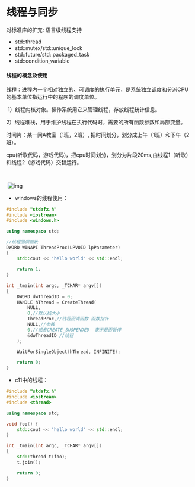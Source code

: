# 线程与同步

对标准库的扩充: 语言级线程支持

- std::thread
- std::mutex/std::unique_lock
- std::future/std::packaged_task
- std::condition_variable

#### 线程的概念及使用

 线程：进程内一个相对独立的、可调度的执行单元，是系统独立调度和分派CPU的基本单位指运行中的程序的调度单位。

​      1）线程内核对象。操作系统用它来管理线程，存放线程统计信息。

​      2）线程堆栈，用于维护线程在执行代码时，需要的所有函数参数和局部变量。



时间片：某一间A教室（1班，2班）, 把时间划分，划分成上午（1班）和下午（2班）。

​                           cpu(听歌代码，游戏代码)，把cpu时间划分，划分为片段20ms,由线程1（听歌）和线程2（游戏代码）交替运行。

​     

​    ![img](F:\shellmad\c++11\img\wpsED9A.tmpad04f87f-488b-4649-81c9-463177e1ff9a.png)

- windows的线程使用：

```c++
#include "stdafx.h"
#include <iostream>
#include <windows.h>

using namespace std;

//线程回调函数
DWORD WINAPI ThreadProc(LPVOID lpParameter)
{
    std::cout << "hello world" << std::endl;

    return 1;
}

int _tmain(int argc, _TCHAR* argv[])
{
    DWORD dwThreadID = 0;
    HANDLE hThread = CreateThread(
        NULL,
        0,//默认栈大小
        ThreadProc,//线程回调函数 函数指针
        NULL,//参数
        0,//或者CREATE_SUSPENDED  表示是否暂停
        &dwThreadID //线程
    );

    WaitForSingleObject(hThread, INFINITE);

    return 0;
}
```



- c11中的线程：

```c++
#include "stdafx.h"
#include <iostream>
#include <thread>

using namespace std;

void foo() {
    std::cout << "hello world" << std::endl;
}

int _tmain(int argc, _TCHAR* argv[])
{
    std::thread t(foo);
    t.join();

    return 0;
}
```